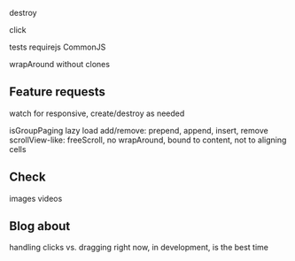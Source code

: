 <!-- set initial x to seleted cell -->
<!-- quad limit dragging from ends -->
<!-- test margins on items -->
<!-- window resize logic -->
<!-- previous / next buttons -->
<!-- disable prev/next buttons when at end of cells -->
<!-- pager dots -->
<!-- click event - links, buttons, inputs -->
destroy
<!-- only animate when moving -->
<!-- add translate -->
<!-- jQuery bridget -->
<!-- jQuery events -->
<!-- HTML init -->
<!-- events -->
  <!-- select -->
  click
  <!-- settle - when slider settles at selected cell -->
tests
requirejs
CommonJS
<!-- isOriginLeft: false -->
wrapAround without clones
<!-- Flickity.data -->

<!-- isWrapAround -->
<!-- IE8 button -->

## Feature requests

<!-- keyboard events -->
watch for responsive, create/destroy as needed
<!-- autoPlay -->
<!-- free scrolling, no alignment -->
isGroupPaging
lazy load
add/remove: prepend, append, insert, remove
scrollView-like: freeScroll, no wrapAround, bound to content, not to aligning cells

## Check

images
videos
<!-- dragEnd quadLimit on full-width cells -->

## Blog about

<!-- wrapAround -->
handling clicks vs. dragging
right now, in development, is the best time
